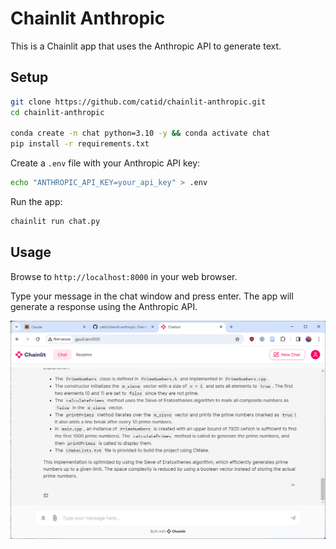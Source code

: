 # Chainlit Anthropic

This is a Chainlit app that uses the Anthropic API to generate text.

## Setup

```bash
git clone https://github.com/catid/chainlit-anthropic.git
cd chainlit-anthropic

conda create -n chat python=3.10 -y && conda activate chat
pip install -r requirements.txt
```

Create a `.env` file with your Anthropic API key:

```bash
echo "ANTHROPIC_API_KEY=your_api_key" > .env
```

Run the app:

```bash
chainlit run chat.py
```

## Usage

Browse to `http://localhost:8000` in your web browser.

Type your message in the chat window and press enter. The app will generate a response using the Anthropic API.

![Example output](example_output.png)
